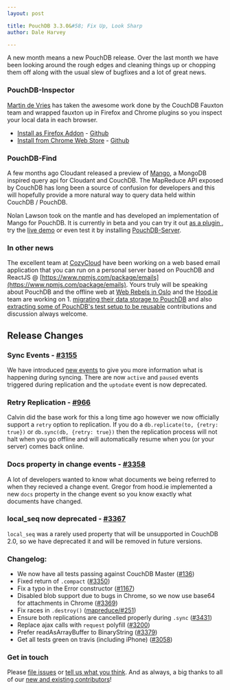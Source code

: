 ```yaml
---
layout: post

title: PouchDB 3.3.0&#58; Fix Up, Look Sharp
author: Dale Harvey

---
```


A new month means a new PouchDB release. Over the last month we have been looking around the rough edges and cleaning things up or chopping them off along with the usual slew of bugfixes and a lot of great news.

### PouchDB-Inspector

[Martin de Vries](https://twitter.com/commandoline) has taken the awesome work done by the CouchDB Fauxton team and wrapped fauxton up in Firefox and Chrome plugins so you inspect your local data in each browser.

 * [Install as Firefox Addon](https://addons.mozilla.org/firefox/addon/pouchdb-inspector/) - [Github](https://github.com/marten-de-vries/pouchdb-fauxton-firefox-addon)
 * [Install from Chrome Web Store](https://chrome.google.com/webstore/detail/pouchdb-inspector/hbhhpaojmpfimakffndmpmpndcmonkfa) - [Github](https://github.com/marten-de-vries/pouchdb-fauxton-chrome-extension)

### PouchDB-Find

A few months ago Cloudant released a preview of [Mango](https://github.com/cloudant/mango), a MongoDB inspired query api for Cloudant and CouchDB. The MapReduce API exposed by CouchDB has long been a source of confusion for developers and this will hopefully provide a more natural way to query data held within CouchDB / PouchDB.

Nolan Lawson took on the mantle and has developed an implementation of Mango for PouchDB. It is currently in beta and you can try it out [as a plugin ](https://github.com/nolanlawson/pouchdb-find), try the [live demo](http://nolanlawson.github.io/pouchdb-find/) or even test it by installing [PouchDB-Server](https://github.com/pouchdb/pouchdb-server).

### In other news

The excellent team at [CozyCloud](https://www.cozycloud.cc/) have been working on a web based email application that you can run on a personal server based on PouchDB and ReactJS @ [https://www.npmjs.com/package/emails](https://www.npmjs.com/package/emails). Yours truly will be speaking about PouchDB and the offline web at [Web Rebels in Oslo](https://www.webrebels.org/speakers#daleharvey) and the [Hood.ie](http://hood.ie/) team are working on 1. [migrating their data storage to PouchDB](https://github.com/hoodiehq/wip-hoodie-store-on-pouchdb) and also [extracting some of PouchDB's test setup to be reusable](https://github.com/gr2m/testmate) contributions and discussion always welcome.

## Release Changes

### Sync Events - [#3155](https://github.com/pouchdb/pouchdb/issues/3155)

We have introduced [new events](/api.html#replication) to give you more information what is happening during syncing. There are now `active` and `paused` events triggered during replication and the `uptodate` event is now deprecated.

### Retry Replication - [#966](https://github.com/pouchdb/pouchdb/issues/966)

Calvin did the base work for this a long time ago however we now officially support a `retry` option to replication. If you do a `db.replicate(to, {retry: true})` or `db.sync(db, {retry: true})` then the replication process will not halt when you go offline and will automatically resume when you (or your server) comes back online.

### Docs property in change events - [#3358](https://github.com/pouchdb/pouchdb/pull/3358)

A lot of developers wanted to know what documents we being referred to when they recieved a change event. Gregor from hood.ie implemented a new `docs` property in the change event so you know exactly what documents have changed.

### local_seq now deprecated - [#3367](https://github.com/pouchdb/pouchdb/issues/3367)

`local_seq` was a rarely used property that will be unsupported in CouchDB 2.0, so we have deprecated it and will be removed in future versions.

### Changelog:

* We now have all tests passing against CouchDB Master ([#136](https://github.com/pouchdb/pouchdb/issues/136))
* Fixed return of `.compact` ([#3350](https://github.com/pouchdb/pouchdb/issues/3350))
* Fix a typo in the Error constructor ([#1167](https://github.com/pouchdb/pouchdb/issues/1167))
* Disabled blob support due to bugs in Chrome, so we now use base64 for attachments in Chrome ([#3369](https://github.com/pouchdb/pouchdb/issues/3369))
* Fix races in `.destroy()` ([mapreduce/#251](https://github.com/pouchdb/mapreduce/issues/251))
* Ensure both replications are cancelled properly during `.sync` ([#3431](https://github.com/pouchdb/pouchdb/issues/3431))
* Replace ajax calls with `request` polyfill ([#3200](https://github.com/pouchdb/pouchdb/issues/3200))
* Prefer readAsArrayBuffer to BinaryString ([#3379](https://github.com/pouchdb/pouchdb/issues/3379))
* Get all tests green on travis (including iPhone)  ([#3058](https://github.com/pouchdb/pouchdb/issues/3058))


### Get in touch

Please [file issues](https://github.com/pouchdb/pouchdb/issues) or [tell us what you think](https://github.com/pouchdb/pouchdb/blob/master/CONTRIBUTING.md#get-in-touch). And as always, a big thanks to all of our [new and existing contributors](https://github.com/pouchdb/pouchdb/graphs/contributors)!
